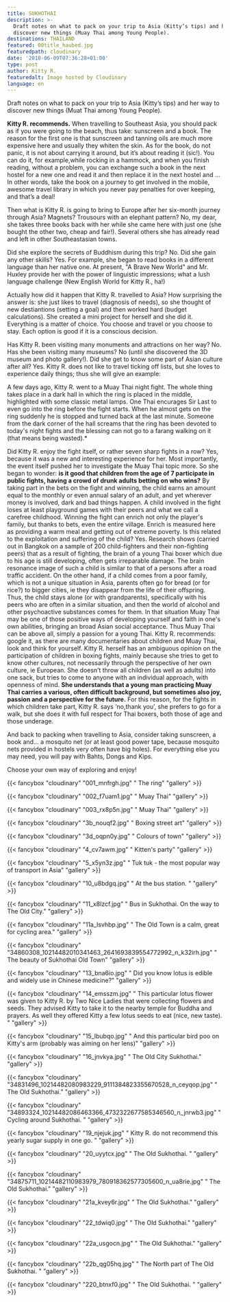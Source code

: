 ```yaml
---
title: SUKHOTHAI
description: >-
  Draft notes on what to pack on your trip to Asia (Kitty’s tips) and her way to
  discover new things (Muay Thai among Young People).
destinations: THAILAND
featured: 00title_haubed.jpg
featuredpath: cloudinary
date: '2018-06-09T07:36:28+01:00'
type: post
author: Kitty R.
featuredalt: Image hosted by Cloudinary
language: en
---
```

Draft notes on what to pack on your trip to Asia (Kitty’s tips) and her way to discover new things (Muat Thai among Young People).

**Kitty R. recommends.** When travelling to Southeast Asia, you should pack as if you were going to the beach, thus take: sunscreen and a book. The reason for the first one is that sunscreen and tanning oils are much more expensive here and usually they whiten the skin. As for the book, do not panic, it is not about carrying it around, but it’s about reading it (sic!). You can do it, for example,while rocking in a hammock, and when you finish reading, without a problem, you can exchange such a book in the next hostel for a new one and read it and then replace it in the next hostel and ... In other words, take the book on a journey to get involved in the mobile, awesome travel library in which you never pay penalties for over keeping, and that’s a deal!

Then what is Kitty R. is going to bring to Europe after her six-month journey through Asia? Magnets? Trousours with an elephant pattern? No, my dear, she takes three books back with her while she came here with just one (she bought the other two, cheap and fair!). Several others she has already read and left in other Southeastasian towns.

Did she explore the secrets of Buddhism during this trip? No. Did she gain any other skills? Yes. For example, she began to read books in a different language than her native one. At present, "A Brave New World" and Mr. Huxley provide her with the power of linguistic impressions; what a lush language challenge (New English World for Kitty R., ha!)

Actually how did it happen that Kitty R. travelled to Asia? How surprising the answer is: she just likes to travel (diagnosis of needs), so she thought of new destiantions (setting a goal) and then worked hard (budget calculations). She created a mini project for herself and she did it. Everything is a matter of choice. You choose and travel or you choose to stay. Each option is good if it is a conscious decision.

Has Kitty R. been visiting many monuments and attractions on her way? No. Has she been visiting many museums? No (until she discovered the 3D museum and photo gallery!). Did she get to know some part of Asian culture after all? Yes. Kitty R. does not like to travel ticking off lists, but she loves to experience daily things; thus she will give an example: 

A few days ago, Kitty R. went to a Muay Thai night fight. The whole thing takes place in a dark hall in which the ring is placed in the middle, highlighted with some classic metal lamps. One Thai  encurages Sir Last to even go into the ring before the fight starts. When he almost gets on the ring suddenly he is stopped and turned back at the last minute. Someone from the dark corner of the hall screams that the ring has been devoted to today's night fights and the blessing can not go to a farang walking on it (that means being wasted).*

Did Kitty R. enjoy the fight itself, or rather seven sharp fights in a row? Yes, because it was a new and interesting experience for her. Most importantly, the event itself pushed her to investigate the Muay Thai topic more. So she began to wonder: **is it good that children from the age of 7 participate in public fights, having a crowd of drunk adults betting on who wins?** By taking part in the bets on the fight and winning, the child earns an amount equal to the monthly or even annual salary of an adult, and yet wherever money is involved, dark and bad things happen. A child involved in the fight loses at least playground games with their peers and what we call a carefree childhood. Winning the fight can enrich not only the player's family, but thanks to bets, even the entire village. Enrich is measured here as providing a warm meal and getting out of extreme poverty. Is this related to the exploitation and suffering of the child? Yes. Research shows (carried out in Bangkok on a sample of 200 child-fighters and their non-fighting peers) that as a result of fighting, the brain of a young Thai boxer which due to his age is still developing, often gets irreparable damage. The brain resonance image of such a child is similar to that of a persons after a road traffic accident. On the other hand, if a child comes from a poor family, which is not a unique situation in Asia, parents often go for bread (or for rice?) to bigger cities, ie they disappear from the life of their offspring. Thus, the child stays alone (or with grandparents), specifically with his peers who are often in a similar situation, and then the world of alcohol and other psychoactive substances comes for them. In that situation Muay Thai may be one of those positive ways of developing yourself and faith in one's own abilities, bringing an broad Asian social acceptance. Thus Muay Thai can be above all, simply a passion for a young Thai.
Kitty R. recommends: google it, as there are many documentaries about children and Muay Thai, look and think for yourself. Kitty R. herself has an ambiguous opinion on the participation of children in boxing fights, mainly because she tries to get to know other cultures, not necessarily through the perspective of her own culture, ie European. She doesn’t throw all children (as well as adults) into one sack, but tries to come to anyone with an individual approach, with openness of mind. **She understands that a young man practicing Muay Thai carries a various, often difficult background, but sometimes also joy, passion and a perspective for the future.** For this reason, for the fights in which children take part, Kitty R. says ‘no,thank you’, she prefers to go for a walk, but she does it with full respect for Thai boxers, both those of age and those underage.

And back to packing when travelling to Asia, consider taking sunscreen, a book and... a mosquito net (or at least good power tape, because mosquito nets provided in hostels very often have big holes). For everything else you may need, you will pay with Bahts, Dongs and Kips. 

Choose your own way of exploring and enjoy!

{{< fancybox "cloudinary" "001_mnfrgh.jpg" "  The ring" "gallery" >}}

{{< fancybox "cloudinary" "002_f7uam1.jpg" "  Muay Thai" "gallery" >}}

{{< fancybox "cloudinary" "003_rx8p5n.jpg" "  Muay Thai" "gallery" >}}

{{< fancybox "cloudinary" "3b_nouqf2.jpg" "  Boxing street art" "gallery" >}}

{{< fancybox "cloudinary" "3d_oqpn0y.jpg" "  Colours of town" "gallery" >}}

{{< fancybox "cloudinary" "4_cv7awm.jpg" "  Kitten's party" "gallery" >}}

{{< fancybox "cloudinary" "5_x5yn3z.jpg" "  Tuk tuk - the most popular way of transport in Asia" "gallery" >}}

{{< fancybox "cloudinary" "10_u8bdgq.jpg" "  At the bus station. " "gallery" >}}

{{< fancybox "cloudinary" "11_x8lzcf.jpg" "  Bus in Sukhothai. On the way to The Old City." "gallery" >}}

{{< fancybox "cloudinary" "11a_lsvhbp.jpg" "  The Old Town is a calm, great for cycling area." "gallery" >}}

{{< fancybox "cloudinary" "34860308_10214482010341463_2641693839554772992_n_k32irh.jpg" "  The beauty of Sukhothai Old Town" "gallery" >}}

{{< fancybox "cloudinary" "13_bna6io.jpg" "  Did you know lotus is edible and widely use in Chinese medicine?" "gallery" >}}

{{< fancybox "cloudinary" "14_emsszm.jpg" "  This particular lotus flower was given to Kitty R. by Two Nice Ladies that were collecting flowers and seeds. They advised Kitty to take it to the nearby temple for Buddha and prayers. As well they offered Kitty a few lotus seeds to eat (nice, new taste). " "gallery" >}}

{{< fancybox "cloudinary" "15_lbubqo.jpg" "  And this particular bird poo on Kitty's arm (probably was aiming on her lens)" "gallery" >}}

{{< fancybox "cloudinary" "16_jnvkya.jpg" "  The Old City Sukhothai." "gallery" >}}

{{< fancybox "cloudinary" "34831496_10214482080983229_9111384823355670528_n_ceyqop.jpg" "  The Old Sukhothai." "gallery" >}}

{{< fancybox "cloudinary" "34893324_10214482086463366_4732322677585346560_n_jnrwb3.jpg" "  Cycling around Sukhothai. " "gallery" >}}

{{< fancybox "cloudinary" "19_njejuk.jpg" "  Kitty R. do not recommend this yearly sugar supply in one go. " "gallery" >}}

{{< fancybox "cloudinary" "20_uyytcx.jpg" "  The Old Sukhothai. " "gallery" >}}

{{< fancybox "cloudinary" "34875711_10214482110983979_780918362577305600_n_ua8rie.jpg" "  The Old Sukhothai." "gallery" >}}

{{< fancybox "cloudinary" "21a_kvey6r.jpg" "  The Old Sukhothai." "gallery" >}}

{{< fancybox "cloudinary" "22_tdwiq0.jpg" "  The Old Sukhothai." "gallery" >}}

{{< fancybox "cloudinary" "22a_usgocn.jpg" "  The Old Sukhothai." "gallery" >}}

{{< fancybox "cloudinary" "22b_qg05hq.jpg" "  The North part of The Old Sukhothai. " "gallery" >}}

{{< fancybox "cloudinary" "220_btnxf0.jpg" "  The Old Sukhothai. " "gallery" >}}

